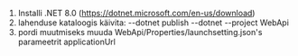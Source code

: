 1. Installi .NET 8.0 (https://dotnet.microsoft.com/en-us/download)
2. lahenduse kataloogis käivita:
--dotnet publish
--dotnet --project WebApi
3. pordi muutmiseks muuda WebApi/Properties/launchsetting.json's parameetrit applicationUrl
